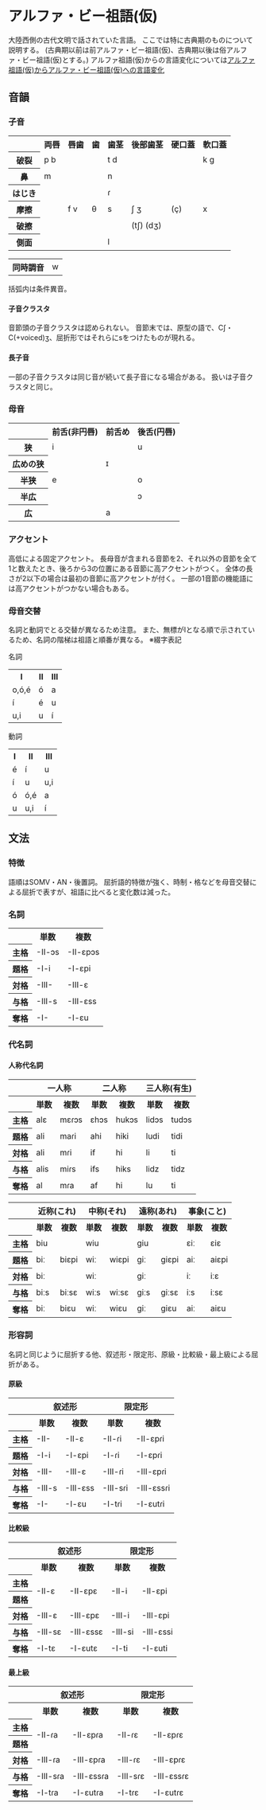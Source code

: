 # アルファ・ビー祖語(仮)
大陸西側の古代文明で話されていた言語。
ここでは特に古典期のものについて説明する。
(古典期以前は前アルファ・ビー祖語(仮)、古典期以後は俗アルファ・ビー祖語(仮)とする。)
アルファ祖語(仮)からの言語変化については[アルファ祖語(仮)からアルファ・ビー祖語(仮)への言語変化](./LanguageChange.md)

## 音韻

### 子音
<table>
 <tr>
  		<th></th>
		<th>両唇</th>
		<th>唇歯</th>
	 	<th>歯</th>
		<th>歯茎</th>
		<th>後部歯茎</th>
		<th>硬口蓋</th>
		<th>軟口蓋</th>
	</tr>
	<tr>
		<th>破裂</th>
		<td>p b</td>
		<td></td>
		<td></td>
		<td>t d</td>
		<td></td>
		<td></td>
		<td>k g</td>
	</tr>
	<tr>
		<th>鼻</th>
		<td>m</td>
		<td></td>
		<td></td>
		<td>n</td>
		<td></td>
		<td></td>
		<td></td>
	</tr>
	<tr>
		<th>はじき</th>
		<td></td>
		<td></td>
		<td></td>
		<td>ɾ</td>
		<td></td>
		<td></td>
		<td></td>
	</tr>
	<tr>
		<th>摩擦</th>
		<td></td>
		<td>f v</td>
		<td>θ</td>
		<td>s</td>
		<td>ʃ ʒ</td>
		<td>(ç)</td>
		<td>x</td>
	</tr>
	<tr>
		<th>破擦</th>
		<td></td>
		<td></td>
		<td></td>
		<td></td>
		<td>(tʃ) (dʒ)</td>
		<td></td>
		<td></td>
	</tr>
	<tr>
		<th>側面</th>
		<td></td>
		<td></td>
		<td></td>
		<td>l</td>
		<td></td>
		<td></td>
		<td></td>
	</tr>
</table>
<table>
	<th>同時調音</th>
	<td>w</td>
</table>
括弧内は条件異音。

#### 子音クラスタ
音節頭の子音クラスタは認められない。
音節末では、原型の語で、Cʃ・C(+voiced)ʒ、屈折形ではそれらにsをつけたものが現れる。

#### 長子音
一部の子音クラスタは同じ音が続いて長子音になる場合がある。 扱いは子音クラスタと同じ。

### 母音
<table>
	<tr>
		<th></th>
		<th>前舌(非円唇)</th>
		<th>前舌め</th>
		<th>後舌(円唇)</th>
	</tr>
	<tr>
		<th>狭</th>
		<td>i</td>
		<td></td>
		<td>u</td>
	</tr>
	<tr>
		<th>広めの狭</th>
		<td></td>
		<td>ɪ</td>
		<td></td>
	</tr>
	<tr>
		<th>半狭</th>
		<td>e</td>
		<td></td>
		<td>o</td>
	</tr>
	<tr>
		<th>半広</th>
		<td></td>
		<td></td>
		<td>ɔ</td>
	</tr>
	<tr>
		<th>広</th>
		<td></td>
		<td>a</td>
		<td></td>
	</tr>
</table>

### アクセント
高低による固定アクセント。
長母音が含まれる音節を2、それ以外の音節を全て1と数えたとき、後ろから3の位置にある音節に高アクセントがつく。
全体の長さが2以下の場合は最初の音節に高アクセントが付く。
一部の1音節の機能語には高アクセントがつかない場合もある。

### 母音交替
名詞と動詞でとる交替が異なるため注意。
また、無標がIとなる順で示されているため、名詞の階梯は祖語と順番が異なる。
※綴字表記

名詞
<table>
	<tr>
		<th>I</th>
		<th>II</th>
		<th>III</th>
	</tr>
	<tr>
		<td>o,ó,é</td>
		<td>ó</td>
		<td>a</td>
	</tr>
	<tr>
		<td>í</td>
		<td>é</td>
		<td>u</td>
	</tr>
	<tr>
		<td>u,i</td>
		<td>u</td>
		<td>í</td>
	</tr>
</table>

動詞
<table>
	<tr>
		<th>I</th>
		<th>II</th>
		<th>III</th>
	</tr>
	<tr>
		<td>é</td>
		<td>í</td>
		<td>u</td>
	</tr>
	<tr>
		<td>í</td>
		<td>u</td>
		<td>u,i</td>
	</tr>
	<tr>
		<td>ó</td>
		<td>ó,é</td>
		<td>a</td>
	</tr>
	<tr>
		<td>u</td>
		<td>u,i</td>
		<td>í</td>
	</tr>
</table>

## 文法

### 特徴
語順はSOMV・AN・後置詞。 屈折語的特徴が強く、時制・格などを母音交替による屈折で表すが、祖語に比べると変化数は減った。

### 名詞
<table>
	<tr>
		<th></th>
		<th>単数</th>
		<th>複数</th>
	</tr>
	<tr>
		<th>主格</th>
		<td>-II-ɔs</td>
		<td>-II-ɛpɔs</td>
	</tr>
	<tr>
		<th>題格</th>
		<td>-I-i</td>
		<td>-I-ɛpi</td>
	</tr>
	<tr>
		<th>対格</th>
		<td>-III-</td>
		<td>-III-ɛ</td>
	</tr>
	<tr>
		<th>与格</th>
		<td>-III-s</td>
		<td>-III-ɛss</td>
	</tr>
	<tr>
		<th>奪格</th>
		<td>-I-</td>
    		<td>-I-ɛu</td>
	</tr>
</table>

### 代名詞

#### 人称代名詞
<table>
	<tr>
		<th></th>
		<th colspan="2">一人称</th>
		<th colspan="2">二人称</th>
		<th colspan="2">三人称(有生)</th>
	</tr>
	<tr>
		<th class="non"></th>
		<th>単数</th>
		<th>複数</th>
		<th>単数</th>
		<th>複数</th>
		<th>単数</th>
		<th>複数</th>
	</tr>
	<tr>
		<th>主格</th>
		<td>alɛ</td>
		<td>mɛɾɔs</td>
		<td>ɛhɔs</td>
		<td>hukɔs</td>
	  	<td>lidɔs</td>
		<td>tudɔs</td>
	</tr>
	<tr>
		<th>題格</th>
		<td>ali</td>
		<td>maɾi</td>
		<td>ahi</td>
		<td>hiki</td>
		<td>ludi</td>
		<td>tidi</td>
	</tr>
	<tr>
		<th>対格</th>
		<td>ali</td>
		<td>mɾi</td>
		<td>if</td>
		<td>hi</td>
		<td>li</td>
		<td>ti</td>
	</tr>
	<tr>
		<th>与格</th>
		<td>alis</td>
		<td>miɾs</td>
		<td>ifs</td>
		<td>hiks</td>
		<td>lidz</td>
		<td>tidz</td>
	</tr>
	<tr>
		<th>奪格</th>
		<td>al</td>
		<td>mɾa</td>
		<td>af</td>
		<td>hi</td>
		<td>lu</td>
		<td>ti</td>
	</tr>
</table>

<table>
	<tr>
		<th></th>
		<th colspan="2">近称(これ)</th>
		<th colspan="2">中称(それ)</th>
		<th colspan="2">遠称(あれ)</th>
		<th colspan="2">事象(こと)</th>
	</tr>
	<tr>
		<th></th>
		<th>単数</th>
		<th>複数</th>
		<th>単数</th>
		<th>複数</th>
		<th>単数</th>
		<th>複数</th>
		<th>単数</th>
		<th>複数</th>
	</tr>
	<tr>
		<th>主格</th>
		<td colspan="2">biu</td>
		<td colspan="2">wiu</td>
		<td colspan="2">giu</td>
		<td>ɛiː</td>
		<td>ɛiɛ</td>
	</tr>
	<tr>
		<th>題格</th>
		<td>biː</td>
		<td>biɛpi</td>
		<td>wiː</td>
		<td>wiɛpi</td>
		<td>giː</td>
		<td>giɛpi</td>
		<td>aiː</td>
		<td>aiɛpi</td>
	</tr>
	<tr>
		<th>対格</th>
		<td colspan="2">biː</td>
		<td colspan="2">wiː</td>
		<td colspan="2">giː</td>
		<td>iː</td>
		<td>iːɛ</td>
	</tr>
	<tr>
		<th>与格</th>
		<td>biːs</td>
		<td>biːsɛ</td>
		<td>wiːs</td>
		<td>wiːsɛ</td>
		<td>giːs</td>
		<td>giːsɛ</td>
		<td>iːs</td>
		<td>iːsɛ</td>
	</tr>
	<tr>
		<th>奪格</th>
		<td>biː</td>
		<td>biɛu</td>
		<td>wiː</td>
		<td>wiɛu</td>
		<td>giː</td>
		<td>giɛu</td>
		<td>aiː</td>
		<td>aiɛu</td>
	</tr>
</table>

### 形容詞
名詞と同じように屈折する他、叙述形・限定形、原級・比較級・最上級による屈折がある。

#### 原級
<table>
	<tr>
		<th></th>
		<th colspan="2">叙述形</th>
		<th colspan="2">限定形</th>
	</tr>
	<tr>
		<th class="non"></th>
		<th>単数</th>
		<th>複数</th>
		<th>単数</th>
		<th>複数</th>
	</tr>
	<tr>
		<th>主格</th>
		<td>-II-</td>
		<td>-II-ɛ</td>
		<td>-II-ɾi</td>
		<td>-II-ɛpɾi</td>
	</tr>
	<tr>
		<th>題格</th>
		<td>-I-i</td>
		<td>-I-ɛpi</td>
		<td>-I-ɾi</td>
		<td>-I-ɛpɾi</td>
	</tr>
	<tr>
		<th>対格</th>
		<td>-III-</td>
		<td>-III-ɛ</td>
		<td>-III-ɾi</td>
		<td>-III-ɛpɾi</td>
	</tr>
	<tr>
		<th>与格</th>
		<td>-III-s</td>
		<td>-III-ɛss</td>
		<td>-III-sɾi</td>
		<td>-III-ɛssɾi</td>
	</tr>
	<tr>
		<th>奪格</th>
		<td>-I-</td>
		<td>-I-ɛu</td>
		<td>-I-tɾi</td>
		<td>-I-ɛutɾi</td>
	</tr>
</table>

#### 比較級
<table>
	<tr>
		<th></th>
		<th colspan="2">叙述形</th>
		<th colspan="2">限定形</th>
	</tr>
	<tr>
		<th class="non"></th>
		<th>単数</th>
		<th>複数</th>
		<th>単数</th>
		<th>複数</th>
	</tr>
	<tr>
		<th>主格</th>
		<td rowspan="2">-II-ɛ</td>
		<td rowspan="2">-II-ɛpɛ</td>
		<td rowspan="2">-II-i</td>
		<td rowspan="2">-II-ɛpi</td>
	</tr>
	<tr>
		<th>題格</th>
	</tr>
	<tr>
		<th>対格</th>
		<td>-III-ɛ</td>
		<td>-III-ɛpɛ</td>
		<td>-III-i</td>
		<td>-III-ɛpi</td>
	</tr>
	<tr>
		<th>与格</th>
		<td>-III-sɛ</td>
		<td>-III-ɛssɛ</td>
		<td>-III-si</td>
		<td>-III-ɛssi</td>
	</tr>
	<tr>
		<th>奪格</th>
		<td>-I-tɛ</td>
		<td>-I-ɛutɛ</td>
		<td>-I-ti</td>
		<td>-I-ɛuti</td>
	</tr>
</table>

#### 最上級
<table>
	<tr>
		<th></th>
		<th colspan="2">叙述形</th>
		<th colspan="2">限定形</th>
	</tr>
	<tr>
		<th class="non"></th>
		<th>単数</th>
		<th>複数</th>
		<th>単数</th>
		<th>複数</th>
	</tr>
	<tr>
		<th>主格</th>
		<td rowspan="2">-II-ɾa</td>
		<td rowspan="2">-II-ɛpɾa</td>
		<td rowspan="2">-II-ɾɛ</td>
		<td rowspan="2">-II-ɛpɾɛ</td>
	</tr>
	<tr>
		<th>題格</th>
	</tr>
	<tr>
		<th>対格</th>
		<td>-III-ɾa</td>
		<td>-III-ɛpɾa</td>
		<td>-III-ɾɛ</td>
		<td>-III-ɛpɾɛ</td>
	</tr>
	<tr>
		<th>与格</th>
		<td>-III-sɾa</td>
		<td>-III-ɛssɾa</td>
		<td>-III-sɾɛ</td>
		<td>-III-ɛssɾɛ</td>
	</tr>
	<tr>
		<th>奪格</th>
		<td>-I-tɾa</td>
		<td>-I-ɛutɾa</td>
		<td>-I-tɾɛ</td>
		<td>-I-ɛutɾɛ</td>
	</tr>
</table>
